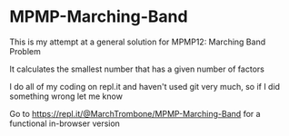 # MPMP-Marching-Band

This is my attempt at a general solution for MPMP12: Marching Band Problem

It calculates the smallest number that has a given number of factors





I do all of my coding on repl.it and haven't used git very much, so if I did something wrong let me know

Go to https://repl.it/@MarchTrombone/MPMP-Marching-Band for a functional in-browser version
